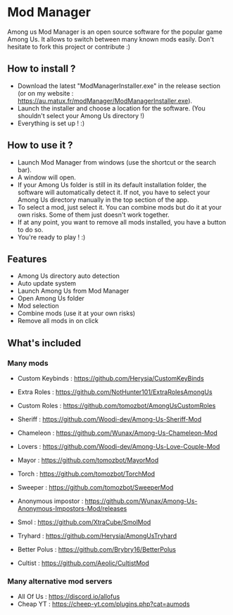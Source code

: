 # Mod Manager

Among us Mod Manager is an open source software for the popular game Among Us. It allows to switch between many known mods easily.
Don't hesitate to fork this project or contribute :)

## How to install ?

- Download the latest "ModManagerInstaller.exe" in the release section (or on my website : https://au.matux.fr/modManager/ModManagerInstaller.exe).
- Launch the installer and choose a location for the software. (You shouldn't select your Among Us directory !)
- Everything is set up ! :)

## How to use it ?

- Launch Mod Manager from windows (use the shortcut or the search bar).
- A window will open.
- If your Among Us folder is still in its default installation folder, the software will automatically detect it. If not, you have to select your Among Us directory manually in the top section of the app.
- To select a mod, just select it. You can combine mods but do it at your own risks. Some of them just doesn't work together.
- If at any point, you want to remove all mods installed, you have a button to do so.
- You're ready to play ! :)

## Features

- Among Us directory auto detection
- Auto update system
- Launch Among Us from Mod Manager
- Open Among Us folder
- Mod selection
- Combine mods (use it at your own risks)
- Remove all mods in on click

## What's included

### Many mods

- Custom Keybinds : https://github.com/Herysia/CustomKeyBinds

- Extra Roles : https://github.com/NotHunter101/ExtraRolesAmongUs
- Custom Roles : https://github.com/tomozbot/AmongUsCustomRoles

- Sheriff : https://github.com/Woodi-dev/Among-Us-Sheriff-Mod
- Chameleon : https://github.com/Wunax/Among-Us-Chameleon-Mod
- Lovers : https://github.com/Woodi-dev/Among-Us-Love-Couple-Mod
- Mayor : https://github.com/tomozbot/MayorMod
- Torch : https://github.com/tomozbot/TorchMod
- Sweeper : https://github.com/tomozbot/SweeperMod
- Anonymous impostor : https://github.com/Wunax/Among-Us-Anonymous-Impostors-Mod/releases
- Smol : https://github.com/XtraCube/SmolMod
- Tryhard : https://github.com/Herysia/AmongUsTryhard
- Better Polus : https://github.com/Brybry16/BetterPolus
- Cultist : https://github.com/Aeolic/CultistMod

### Many alternative mod servers

- All Of Us : https://discord.io/allofus
- Cheap YT : https://cheep-yt.com/plugins.php?cat=aumods